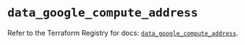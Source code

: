 # `data_google_compute_address`

Refer to the Terraform Registry for docs: [`data_google_compute_address`](https://registry.terraform.io/providers/hashicorp/google/6.9.0/docs/data-sources/compute_address).
